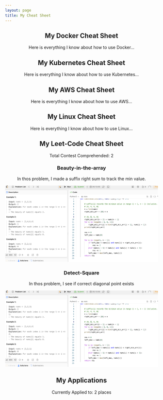 ```yaml
---
layout: page
title: My Cheat Sheet
---
```


<div style="text-align: center;">

<h2>My Docker Cheat Sheet</h2>
<p>Here is everything I know about how to use Docker...</p>

<h2>My Kubernetes Cheat Sheet</h2>
<p>Here is everything I know about how to use Kubernetes...</p>

<h2>My AWS Cheat Sheet</h2>
<p>Here is everything I know about how to use AWS...</p>

<h2>My Linux Cheat Sheet</h2>
<p>Here is everything I know about how to use Linux...</p>

<h2>My Leet-Code Cheat Sheet</h2>
<p>Total Contest Comprehended: 2</p>

<h3>Beauty-in-the-array</h3>
<p>In thos problem, I made a suffix right sum to track the min value. </p>
<img src="images/beauty-in-the-array.png" alt="Screenshot">

<h3>Detect-Square</h3>
<p>In thos problem, I see if correct diagonal point exists</p>
<img src="images/beauty-in-the-array.png" alt="Screenshot">

<h2>My Applications</h2>
<p>Currently Applied to: 2 places</p>

</div>

